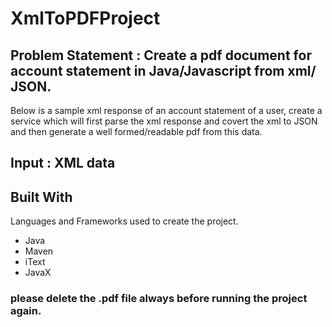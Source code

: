# XmlToPDFProject

## Problem Statement : Create a pdf document for account statement in Java/Javascript from xml/ JSON.

Below is a sample xml response of an account statement of a user, create a service which will first parse the xml response and covert the xml 
to JSON and then  generate a well formed/readable pdf from this data.

## Input : XML data

## Built With

Languages and Frameworks used to create the project.

- Java
- Maven
- iText
- JavaX

### please delete the .pdf file always before running the project again.


